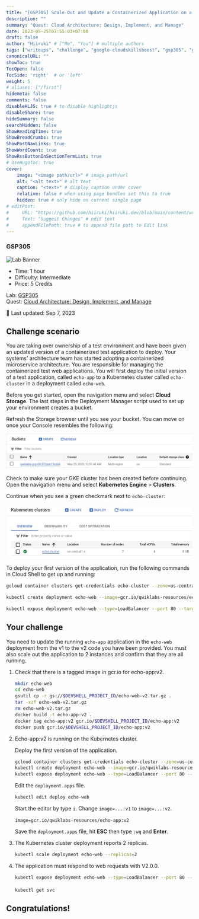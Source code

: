```yaml
---
title: "[GSP305] Scale Out and Update a Containerized Application on a Kubernetes Cluster"
description: ""
summary: "Quest: Cloud Architecture: Design, Implement, and Manage"
date: 2023-05-25T07:55:03+07:00
draft: false
author: "Hiiruki" # ["Me", "You"] # multiple authors
tags: ["writeups", "challenge", "google-cloudskillsboost", "gsp305", "google-cloud", "cloudskillsboost", "juaragcp", "google-cloud-platform", "gcp", "container", "kubernetes", "cloud-computing", "cloud", "cloud-architecture"]
canonicalURL: ""
showToc: true
TocOpen: false
TocSide: 'right'  # or 'left'
weight: 5
# aliases: ["/first"]
hidemeta: false
comments: false
disableHLJS: true # to disable highlightjs
disableShare: true
hideSummary: false
searchHidden: false
ShowReadingTime: true
ShowBreadCrumbs: true
ShowPostNavLinks: true
ShowWordCount: true
ShowRssButtonInSectionTermList: true
# UseHugoToc: true
cover:
    image: "<image path/url>" # image path/url
    alt: "<alt text>" # alt text
    caption: "<text>" # display caption under cover
    relative: false # when using page bundles set this to true
    hidden: true # only hide on current single page
# editPost:
#     URL: "https://github.com/hiiruki/hiiruki.dev/blob/main/content/writeups/google-cloudskillsboost/GSP304/index.md"
#     Text: "Suggest Changes" # edit text
#     appendFilePath: true # to append file path to Edit link
---
```


### GSP305

![Lab Banner](https://cdn.qwiklabs.com/GMOHykaqmlTHiqEeQXTySaMXYPHeIvaqa2qHEzw6Occ%3D#center)

- Time: 1 hour<br>
- Difficulty: Intermediate<br>
- Price: 5 Credits

Lab: [GSP305](https://www.cloudskillsboost.google/focuses/1739?parent=catalog)<br>
Quest: [Cloud Architecture: Design, Implement, and Manage](https://www.cloudskillsboost.google/quests/124)<br>

🔄 Last updated: Sep 7, 2023

## Challenge scenario

You are taking over ownership of a test environment and have been given an updated version of a containerized test application to deploy. Your systems' architecture team has started adopting a containerized microservice architecture. You are responsible for managing the containerized test web applications. You will first deploy the initial version of a test application, called `echo-app` to a Kubernetes cluster called `echo-cluster` in a deployment called `echo-web`.

Before you get started, open the navigation menu and select **Cloud Storage**. The last steps in the Deployment Manager script used to set up your environment creates a bucket.

Refresh the Storage browser until you see your bucket. You can move on once your Console resembles the following:

![bucket](./images/bucket.webp#center)

Check to make sure your GKE cluster has been created before continuing. Open the navigation menu and select **Kubernetes Engine** > **Clusters**.

Continue when you see a green checkmark next to `echo-cluster`:

![kubernetes cluster](./images/kubernetes_cluster.webp#center)

To deploy your first version of the application, run the following commands in Cloud Shell to get up and running:

```bash
gcloud container clusters get-credentials echo-cluster --zone=us-central1-a
```

```bash
kubectl create deployment echo-web --image=gcr.io/qwiklabs-resources/echo-app:v1
```

```bash
kubectl expose deployment echo-web --type=LoadBalancer --port 80 --target-port 8000
```

## Your challenge

You need to update the running `echo-app` application in the `echo-web` deployment from the v1 to the v2 code you have been provided. You must also scale out the application to 2 instances and confirm that they are all running.

1. Check that there is a tagged image in gcr.io for echo-app:v2.

    ```bash
    mkdir echo-web
    cd echo-web
    gsutil cp -r gs://$DEVSHELL_PROJECT_ID/echo-web-v2.tar.gz .
    tar -xzf echo-web-v2.tar.gz
    rm echo-web-v2.tar.gz
    docker build -t echo-app:v2 .
    docker tag echo-app:v2 gcr.io/$DEVSHELL_PROJECT_ID/echo-app:v2
    docker push gcr.io/$DEVSHELL_PROJECT_ID/echo-app:v2
    ```

2. Echo-app:v2 is running on the Kubernetes cluster.

    Deploy the first version of the application.

    ```bash
    gcloud container clusters get-credentials echo-cluster --zone=us-central1-a
    kubectl create deployment echo-web --image=gcr.io/qwiklabs-resources/echo-app:v1
    kubectl expose deployment echo-web --type=LoadBalancer --port 80 --target-port 8000
    ```

    Edit the `deployment.apps` file.

    ```bash
    kubectl edit deploy echo-web
    ```

    Start the editor by type `i`. Change `image=...:v1` to `image=...:v2`.

    `image=gcr.io/qwiklabs-resources/echo-app:v2`

    Save the `deployment.apps` file, hit **ESC** then type `:wq` and **Enter**.

3. The Kubernetes cluster deployment reports 2 replicas.

    ```bash
    kubectl scale deployment echo-web --replicas=2
    ```

4. The application must respond to web requests with V2.0.0.

    ```bash
    kubectl expose deployment echo-web --type=LoadBalancer --port 80 --target-port 8000

    kubectl get svc
    ```

## Congratulations!
